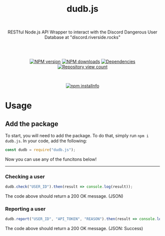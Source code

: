 <div align="center">
  <br>

# dudb.js
<br>
<p>
RESTful Node.js API Wrapper to interact with the Discord Dangerous User Database at "discord.riverside.rocks"
</p>
<br>
<p>
<br>
<a href="https://www.npmjs.com/package/dudb.js"><img src="https://img.shields.io/npm/v/dudb.js.svg?maxAge=3600" alt="NPM version" /></a>
<a href="https://www.npmjs.com/package/dudb.js"><img src="https://img.shields.io/npm/dt/dudb.js.svg?maxAge=3600" alt="NPM downloads" /></a>
<a href="https://david-dm.org/milanmdev/dudb.js"><img src="https://img.shields.io/david/milanmdev/dudb.js.svg?maxAge=3600" alt="Dependencies" /></a>
<a href="https://www.npmjs.com/package/dudb.js"><img src="https://api.ghprofile.me/view?username=milanmdev-dudb.js&label=repository%20view%20count&style=flat" alt="Repository view count" /></a>
</p>

<br>

<p>
<a href="https://nodei.co/npm/dudb.js/"><img src="https://nodei.co/npm/dudb.js.png?downloads=true&stars=true" alt="npm installnfo" /></a>
</p>

</div>

# Usage

## Add the package
To start, you will need to add the package. To do that, simply run `npm i dudb.js`. In your code, add the following:
```js
const dudb = require("dudb.js");
```
Now you can use any of the funcitons below!

---

### Checking a user
```js
dudb.check("USER_ID").then(result => console.log(result));
```
The code above should return a 200 OK message. (JSON)

### Reporting a user
```js
dudb.report("USER_ID", "API_TOKEN", "REASON").then(result => console.log(result));
```
The code above should return a 200 OK message. (JSON: Success)
